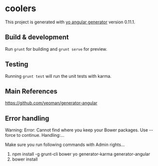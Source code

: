 # coolers

This project is generated with [yo angular generator](https://github.com/yeoman/generator-angular)
version 0.11.1.

## Build & development

Run `grunt` for building and `grunt serve` for preview.

## Testing

Running `grunt test` will run the unit tests with karma.

## Main References

https://github.com/yeoman/generator-angular

## Error handling

Warning: Error: Cannot find where you keep your Bower packages. Use --force to continue.
Handling:...

Make sure you run following commands with Admin rights...

1. npm install -g grunt-cli bower yo generator-karma generator-angular
2. bower install
